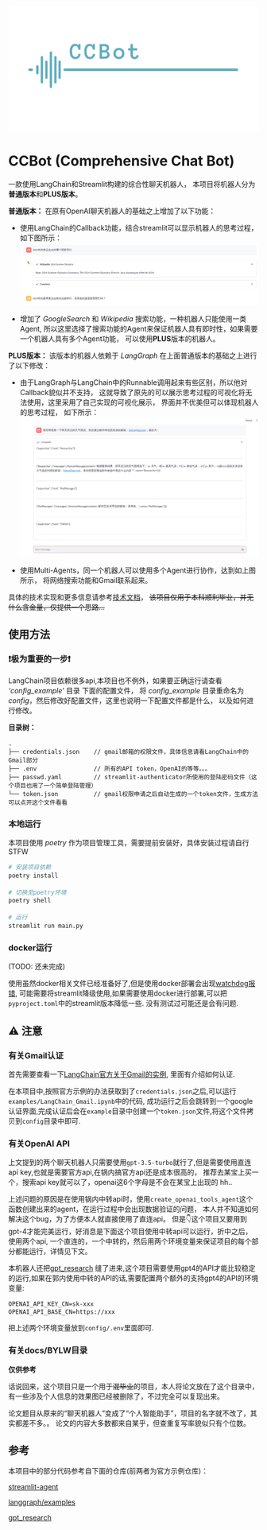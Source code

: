 
![logo](docs/imgs/logo_banner_image_1.png)

# CCBot (Comprehensive Chat Bot) 

一款使用LangChain和Streamlit构建的综合性聊天机器人，
本项目将机器人分为**普通版本**和**PLUS版本**。

**普通版本：**
在原有OpenAI聊天机器人的基础之上增加了以下功能：
* 使用LangChain的Callback功能，结合streamlit可以显示机器人的思考过程，如下图所示：
![LLMThought](docs/imgs/llmThought.png)

* 增加了 *GoogleSearch* 和 _Wikipedia_ 搜索功能，一种机器人只能使用一类Agent, 
所以这里选择了搜索功能的Agent来保证机器人具有即时性，如果需要一个机器人具有多个Agent功能，
可以使用**PLUS**版本的机器人。

**PLUS版本：**
该版本的机器人依赖于 *LangGraph* 在上面普通版本的基础之上进行了以下修改：
* 由于LangGraph与LangChain中的Runnable调用起来有些区别，所以他对Callback貌似并不支持，
这就导致了原先的可以展示思考过程的可视化将无法使用，这里采用了自己实现的可视化展示，
界面并不优美但可以体现机器人的思考过程， 如下所示：
![MAThought](docs/imgs/maThought.png)

* 使用Multi-Agents，同一个机器人可以使用多个Agent进行协作，达到如上图所示，
将网络搜索功能和Gmail联系起来。

具体的技术实现和更多信息请参考[技术文档](docs/jsyl.md)，
~~该项目仅用于本科顺利毕业，并无什么含金量，仅提供一个思路...~~

## 使用方法

### ❗极为重要的一步❗

LangChain项目依赖很多api,本项目也不例外，如果要正确运行请查看 _‘config_example’_ 目录 下面的配置文件，
将 _config_example_ 目录重命名为 _config_，然后修改好配置文件，这里也说明一下配置文件都是什么，
以及如何进行修改。

**目录树：**

```
.
├── credentials.json    // gmail邮箱的权限文件，具体信息请看LangChain中的Gmail部分
├── .env                // 所有的API token，OpenAI的等等。。。
├── passwd.yaml         // streamlit-authenticator所使用的登陆密码文件（这个项目也用了一个简单登陆管理）
└── token.json          // gmail权限申请之后自动生成的一个token文件，生成方法可以点开这个文件看看
```

### 本地运行

本项目使用 *poetry* 作为项目管理工具，需要提前安装好，具体安装过程请自行STFW

```bash
# 安装项目依赖
poetry install

# 切换至poetry环境
poetry shell

# 运行
streamlit run main.py
```

### docker运行

(TODO: 还未完成)

使用虽然docker相关文件已经准备好了,但是使用docker部署会出现[watchdog报错](https://discuss.streamlit.io/t/watchdog-error-when-running-streamlit-in-docker/26865),
可能需要将streamlit降级使用,如果需要使用docker进行部署,可以把`pyproject.toml`中的streamlit版本降低一些. 没有测试过可能还是会有问题.

## ⚠️ 注意

### 有关Gmail认证

首先需要查看一下[LangChain官方关于Gmail的实例](https://python.langchain.com/v0.1/docs/integrations/toolkits/gmail/),
里面有介绍如何认证.

在本项目中,按照官方示例的办法获取到了`credentials.json`之后,可以运行`examples/LangChain_Gmail.ipynb`中的代码,
成功运行之后会跳转到一个google认证界面,完成认证后会在`example`目录中创建一个`token.json`文件,将这个文件拷贝到`config`目录中即可.

### 有关OpenAI API

上文提到的两个聊天机器人只需要使用`gpt-3.5-turbo`就行了,但是需要使用直连api key,也就是需要官方api,在锅内搞官方api还是成本很高的，
推荐去某宝上买一个，搜索api key就可以了，openai这6个字母是不会在某宝上出现的 hh..

上述问题的原因是在使用锅内中转api时，使用`create_openai_tools_agent`这个函数创建出来的agent，在运行过程中会出现数据验证的问题，
本人并不知道如何解决这个bug，为了方便本人就直接使用了直连api。
但是👇这个项目又要用到gpt-4才能完美运行，好消息是下面这个项目使用中转api可以运行，折中之后，使用两个api, 
一个直连的，一个中转的，然后用两个环境变量来保证项目的每个部分都能运行，详情见下文。

本机器人还把[gpt_research](https://github.com/assafelovic/gpt-researcher/tree/master/multi_agents)
缝了进来,这个项目需要使用gpt4的API才能比较稳定的运行,如果在郭内使用中转的API的话,需要配置两个额外的支持gpt4的API的环境变量:

```
OPENAI_API_KEY_CN=sk-xxx
OPENAI_API_BASE_CN=https://xxx
```

把上述两个环境变量放到`config/.env`里面即可.

### 有关docs/BYLW目录

**仅供参考**

话说回来，这个项目只是一个用于~~混毕业~~的项目，本人将论文放在了这个目录中，有一些涉及个人信息的效果图已经被删除了，不过完全可以复现出来。

论文题目从原来的“聊天机器人”变成了“个人智能助手”，项目的名字就不改了，其实都差不多。。
论文的内容大多数都来自某乎，但查重复写率貌似只有个位数。

## 参考

本项目中的部分代码参考自下面的仓库(前两者为官方示例仓库)：

[streamlit-agent](https://github.com/langchain-ai/streamlit-agent)

[langgraph/examples](https://github.com/langchain-ai/langgraph/tree/main/examples/multi_agent)

[gpt_research](https://github.com/assafelovic/gpt-researcher/tree/master/multi_agents)